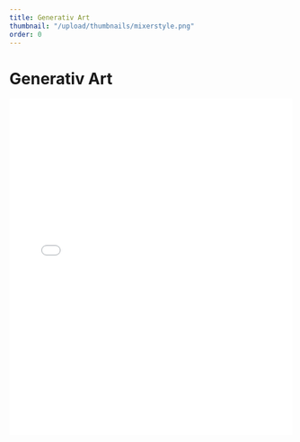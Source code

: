 ```yaml
---
title: Generativ Art
thumbnail: "/upload/thumbnails/mixerstyle.png"
order: 0
---
```

#   Generativ Art
<iframe width="100%" height = "600px" src="/GenerativeArt/RandomBoxes/index.html" style= "border:0">
</iframe>